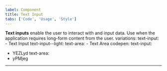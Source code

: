 ```yaml
---
label: Component
title: Text Input
tabs: ['Code', 'Usage', 'Style']
---
```


<page-intro>**Text inputs** enable the user to interact with and input data. Use when the application requires long-form content from the user.</page-intro>
variations:
  text-input:
    - Text Input
  text-input--light:
  text-area:
    - Text Area
codepen:
  text-input:
  - YEZLyd
  text-area:
  - yPMjeg
---
